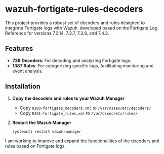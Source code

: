 # wazuh-fortigate-rules-decoders

This project provides a robust set of decoders and rules designed to integrate Fortigate logs with Wazuh, developed based on the Fortigate Log Reference for versions 7.0.14, 7.2.7, 7.2.8, and 7.4.3.

## Features

- **738 Decoders**: For decoding and analyzing Fortigate logs.
- **1387 Rules**: For categorizing specific logs, facilitating monitoring and event analysis.

## Installation

1. **Copy the decoders and rules to your Wazuh Manager**

   - Copy `0100-fortigate_decoders.xml` to `/var/ossec/etc/decoders/`
   - Copy `0391-fortigate_rules.xml` to `/var/ossec/etc/rules/`

2. **Restart the Wazuh Manager**

   ```bash
   systemctl restart wazuh-manager
   ```

I am working to improve and expand the functionalities of the decoders and rules based on Fortigate logs.

